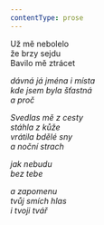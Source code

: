 ```yaml
---
contentType: prose
---
```


<section>

Už mě nebolelo  
že brzy sejdu  
Bavilo mě ztrácet

_dávná já jména i místa  
kde jsem byla šťastná  
a proč_

</section>

<section>

_Svedlas mě z cesty  
stáhla z kůže  
vrátila bdělé sny  
a noční strach_

</section>

<section>

_jak nebudu  
bez tebe_

</section>

<section>

_a zapomenu  
tvůj smích hlas  
i tvoji tvář_

</section>
